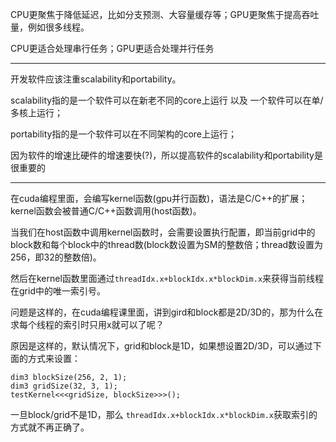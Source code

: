 CPU更聚焦于降低延迟，比如分支预测、大容量缓存等；GPU更聚焦于提高吞吐量，例如很多线程。

CPU更适合处理串行任务；GPU更适合处理并行任务

---

开发软件应该注重scalability和portability。

scalability指的是一个软件可以在新老不同的core上运行 以及 一个软件可以在单/多核上运行；

portability指的是一个软件可以在不同架构的core上运行；

因为软件的增速比硬件的增速要快(?)，所以提高软件的scalability和portability是很重要的

---

在cuda编程里面，会编写kernel函数(gpu并行函数)，语法是C/C++的扩展；kernel函数会被普通C/C++函数调用(host函数)。

当我们在host函数中调用kernel函数时，会需要设置执行配置，即当前grid中的block数和每个block中的thread数(block数设置为SM的整数倍；thread数设置为256，即32的整数倍)。

然后在kernel函数里面通过`threadIdx.x+blockIdx.x*blockDim.x`来获得当前线程在grid中的唯一索引号。

问题是这样的，在cuda编程课里面，讲到gird和block都是2D/3D的，那为什么在求每个线程的索引时只用x就可以了呢？

原因是这样的，默认情况下，grid和block是1D，如果想设置2D/3D，可以通过下面的方式来设置：

```
dim3 blockSize(256, 2, 1);
dim3 gridSize(32, 3, 1);
testKernel<<<gridSize, blockSize>>>();
```

一旦block/grid不是1D，那么 `threadIdx.x+blockIdx.x*blockDim.x`获取索引的方式就不再正确了。
